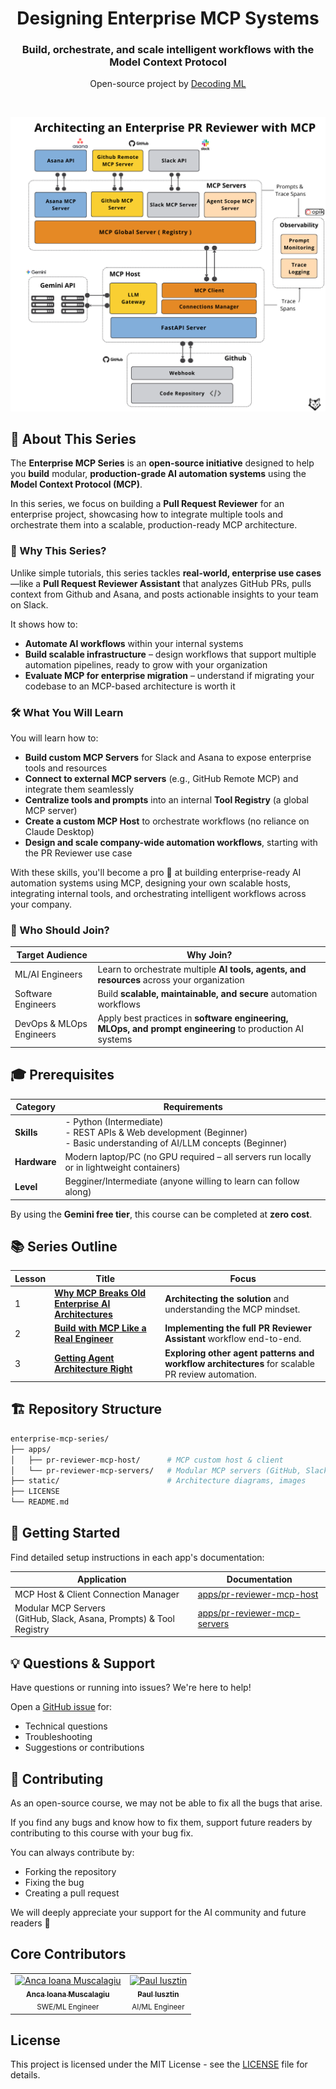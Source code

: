 
<div align="center">
  <h1>Designing Enterprise MCP Systems</h1>
  <h3>Build, orchestrate, and scale intelligent workflows with the Model Context Protocol</h3>
  <p class="tagline">Open-source project by <a href="https://decodingml.substack.com">Decoding ML</a></p>
</div>

</br>

<p align="center">
  <a href="https://decodingml.substack.com/p/enterprise-mcp-series">
    <img src="static/architecture.png" alt="Enterprise MCP Architecture" width="600">
  </a>
</p>

## 📖 About This Series

The **Enterprise MCP Series** is an **open-source initiative** designed to help you **build** modular, **production-grade AI automation systems** using the **Model Context Protocol (MCP)**.

In this series, we focus on building a **Pull Request Reviewer** for an enterprise project, showcasing how to integrate multiple tools and orchestrate them into a scalable, production-ready MCP architecture.

### 🎯 Why This Series?

Unlike simple tutorials, this series tackles **real-world, enterprise use cases**—like a **Pull Request Reviewer Assistant** that analyzes GitHub PRs, pulls context from Github and Asana, and posts actionable insights to your team on Slack.

It shows how to:
- **Automate AI workflows** within your internal systems  
- **Build scalable infrastructure** – design workflows that support multiple automation pipelines, ready to grow with your organization  
- **Evaluate MCP for enterprise migration** – understand if migrating your codebase to an MCP-based architecture is worth it  


### 🛠 What You Will Learn

You will learn how to:

- **Build custom MCP Servers** for Slack and Asana to expose enterprise tools and resources  
- **Connect to external MCP servers** (e.g., GitHub Remote MCP) and integrate them seamlessly 
- **Centralize tools and prompts** into an internal **Tool Registry** (a global MCP server)  
- **Create a custom MCP Host** to orchestrate workflows (no reliance on Claude Desktop)  
- **Design and scale company-wide automation workflows**, starting with the PR Reviewer use case

 With these skills, you'll become a pro 🥷 at building enterprise-ready AI automation systems using MCP, designing your own scalable hosts, integrating internal tools, and orchestrating intelligent workflows across your company.

### 👥 Who Should Join?

| Target Audience        | Why Join? |
|------------------------|-----------|
| ML/AI Engineers        | Learn to orchestrate multiple **AI tools, agents, and resources** across your organization |
| Software Engineers     | Build **scalable, maintainable, and secure** automation workflows |
| DevOps & MLOps Engineers | Apply best practices in **software engineering, MLOps, and prompt engineering** to production AI systems |

## 🎓 Prerequisites

| Category    | Requirements                                                                                                                     |
|-------------|----------------------------------------------------------------------------------------------------------------------------------|
| **Skills**  | - Python (Intermediate) <br/> - REST APIs & Web development (Beginner) <br/> - Basic understanding of AI/LLM concepts (Beginner) |
| **Hardware**| Modern laptop/PC (no GPU required – all servers run locally or in lightweight containers)                                        |
| **Level**   | Begginer/Intermediate (anyone willing to learn can follow along)                                                             |

By using the **Gemini free tier**, this course can be completed at **zero cost**.

## 📚 Series Outline

| Lesson | Title | Focus                                                                                            |
|--------|-------|--------------------------------------------------------------------------------------------------|
| 1 | [**Why MCP Breaks Old Enterprise AI Architectures**](https://decodingml.substack.com/p/ec61036e-f294-4c57-986d-dad71bbd4840) | **Architecting the solution** and understanding the MCP mindset.                                 |
| 2 | [**Build with MCP Like a Real Engineer**]() | **Implementing the full PR Reviewer Assistant** workflow end-to-end.                             |
| 3 | [**Getting Agent Architecture Right**]() | **Exploring other agent patterns and workflow architectures** for scalable PR review automation. |


## 🏗️ Repository Structure

```bash
enterprise-mcp-series/
├── apps/
│   ├── pr-reviewer-mcp-host/      # MCP custom host & client
│   └── pr-reviewer-mcp-servers/   # Modular MCP servers (GitHub, Slack, Asana, etc.) & Tool Registry
├── static/                        # Architecture diagrams, images
├── LICENSE
└── README.md                     
```


## 🚀 Getting Started

Find detailed setup instructions in each app's documentation:

| Application                                                               | Documentation |
|---------------------------------------------------------------------------|---------------|
| MCP Host & Client Connection Manager <br/>                                | [apps/pr-reviewer-mcp-host](apps/pr-reviewer-mcp-host) |
| Modular MCP Servers <br/> (GitHub, Slack, Asana, Prompts) & Tool Registry | [apps/pr-reviewer-mcp-servers](apps/pr-reviewer-mcp-servers) |

## 💡 Questions & Support
Have questions or running into issues? We're here to help!

Open a [GitHub issue](https://github.com/decodingml/enterprise-mcp-series/issues) for:
- Technical questions
- Troubleshooting
- Suggestions or contributions

## 🥂 Contributing

As an open-source course, we may not be able to fix all the bugs that arise.

If you find any bugs and know how to fix them, support future readers by contributing to this course with your bug fix.

You can always contribute by:
- Forking the repository
- Fixing the bug
- Creating a pull request

We will deeply appreciate your support for the AI community and future readers 🤗

## Core Contributors

<table>
  <tr>
    <td align="center">
      <a href="https://github.com/915-Muscalagiu-AncaIoana">
        <img src="https://github.com/915-Muscalagiu-AncaIoana.png" width="100px;" alt="Anca Ioana Muscalagiu"/><br />
        <sub><b>Anca Ioana Muscalagiu</b></sub>
      </a><br />
      <sub>SWE/ML Engineer</sub>
    </td>
    <td align="center">
      <a href="https://github.com/iusztinpaul">
        <img src="https://github.com/iusztinpaul.png" width="100px;" alt="Paul Iusztin"/><br />
        <sub><b>Paul Iusztin</b></sub>
      </a><br />
      <sub>AI/ML Engineer</sub>
    </td>
     </td>
  </tr>
</table>


## License

This project is licensed under the MIT License - see the [LICENSE](LICENSE) file for details.
